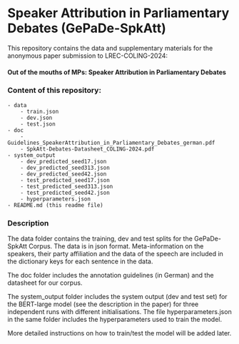 # Speaker Attribution in Parliamentary Debates (GePaDe-SpkAtt)


This repository contains the data and supplementary materials for the anonymous paper submission to LREC-COLING-2024:

#### Out of the mouths of MPs: Speaker Attribution in Parliamentary Debates

### Content of this repository:

```
- data
	- train.json
	- dev.json
	- test.json
- doc
	- Guidelines_SpeakerAttribution_in_Parliamentary_Debates_german.pdf  
	- SpkAtt-Debates-Datasheet_COLING-2024.pdf
- system_output
	- dev_predicted_seed17.json  
	- dev_predicted_seed313.json  
	- dev_predicted_seed42.json  
	- test_predicted_seed17.json  
	- test_predicted_seed313.json  
	- test_predicted_seed42.json
	- hyperparameters.json
- README.md (this readme file)
```

### Description

The data folder contains the training, dev and test splits for the GePaDe-SpkAtt Corpus.
The data is in json format. Meta-information on the speakers, their party affiliation 
and the data of the speech are included in the dictionary keys for each sentence in the data.

The doc folder includes the annotation guidelines (in German) and the datasheet for our corpus.

The system_output folder includes the system output (dev and test set) for the BERT-large model
(see the description in the paper) for three independent runs with different initialisations.
The file hyperparameters.json in the same folder includes the hyperparameters used to train
the model.

More detailed instructions on how to train/test the model will be added later.


